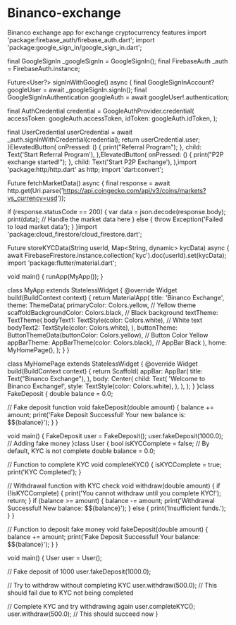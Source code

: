 # Binanco-exchange
Binanco exchange app for exchange cryptocurrency features 
import 'package:firebase_auth/firebase_auth.dart';
import 'package:google_sign_in/google_sign_in.dart';

final GoogleSignIn _googleSignIn = GoogleSignIn();
final FirebaseAuth _auth = FirebaseAuth.instance;

Future<User?> signInWithGoogle() async {
  final GoogleSignInAccount? googleUser = await _googleSignIn.signIn();
  final GoogleSignInAuthentication googleAuth = await googleUser!.authentication;
  
  final AuthCredential credential = GoogleAuthProvider.credential(
    accessToken: googleAuth.accessToken,
    idToken: googleAuth.idToken,
  );
  
  final UserCredential userCredential = await _auth.signInWithCredential(credential);
  return userCredential.user;
}ElevatedButton(
  onPressed: () {
    print("Referral Program");
  },
  child: Text('Start Referral Program'),
),ElevatedButton(
  onPressed: () {
    print("P2P exchange started!");
  },
  child: Text('Start P2P Exchange'),
),import 'package:http/http.dart' as http;
import 'dart:convert';

Future<void> fetchMarketData() async {
  final response = await http.get(Uri.parse('https://api.coingecko.com/api/v3/coins/markets?vs_currency=usd'));

  if (response.statusCode == 200) {
    var data = json.decode(response.body);
    print(data); // Handle the market data here
  } else {
    throw Exception('Failed to load market data');
  }
}import 'package:cloud_firestore/cloud_firestore.dart';

Future<void> storeKYCData(String userId, Map<String, dynamic> kycData) async {
  await FirebaseFirestore.instance.collection('kyc').doc(userId).set(kycData);
import 'package:flutter/material.dart';

void main() {
  runApp(MyApp());
}

class MyApp extends StatelessWidget {
  @override
  Widget build(BuildContext context) {
    return MaterialApp(
      title: 'Binanco Exchange',
      theme: ThemeData(
        primaryColor: Colors.yellow, // Yellow theme
        scaffoldBackgroundColor: Colors.black, // Black background
        textTheme: TextTheme(
          bodyText1: TextStyle(color: Colors.white), // White text
          bodyText2: TextStyle(color: Colors.white),
        ),
        buttonTheme: ButtonThemeData(buttonColor: Colors.yellow), // Button Color Yellow
        appBarTheme: AppBarTheme(color: Colors.black), // AppBar Black
      ),
      home: MyHomePage(),
    );
  }
}

class MyHomePage extends StatelessWidget {
  @override
  Widget build(BuildContext context) {
    return Scaffold(
      appBar: AppBar(
        title: Text("Binanco Exchange"),
      ),
      body: Center(
        child: Text(
          'Welcome to Binanco Exchange!',
          style: TextStyle(color: Colors.white),
        ),
      ),
    );
  }
}class FakeDeposit {
  double balance = 0.0;

  // Fake deposit function
  void fakeDeposit(double amount) {
    balance += amount;
    print('Fake Deposit Successful! Your new balance is: \$${balance}');
  }
}

void main() {
  FakeDeposit user = FakeDeposit();
  user.fakeDeposit(1000.0); // Adding fake money
}class User {
  bool isKYCComplete = false; // By default, KYC is not complete
  double balance = 0.0;

  // Function to complete KYC
  void completeKYC() {
    isKYCComplete = true;
    print('KYC Completed');
  }

  // Withdrawal function with KYC check
  void withdraw(double amount) {
    if (!isKYCComplete) {
      print('You cannot withdraw until you complete KYC!');
      return;
    }
    if (balance >= amount) {
      balance -= amount;
      print('Withdrawal Successful! New balance: \$${balance}');
    } else {
      print('Insufficient funds.');
    }
  }

  // Function to deposit fake money
  void fakeDeposit(double amount) {
    balance += amount;
    print('Fake Deposit Successful! Your balance: \$${balance}');
  }
}

void main() {
  User user = User();
  
  // Fake deposit of 1000
  user.fakeDeposit(1000.0);
  
  // Try to withdraw without completing KYC
  user.withdraw(500.0); // This should fail due to KYC not being completed
  
  // Complete KYC and try withdrawing again
  user.completeKYC();
  user.withdraw(500.0); // This should succeed now
}
